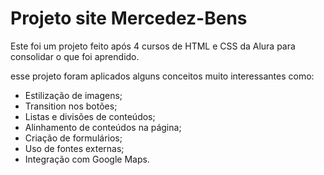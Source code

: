 <h1>Projeto site Mercedez-Bens</h1>
<p>Este foi um projeto feito após 4 cursos de HTML e CSS da Alura para consolidar o que foi aprendido.</p>
<p>esse projeto foram aplicados alguns conceitos muito interessantes como:</p>

<ul>
    <li>Estilização de imagens;</li>
    <li>Transition nos botões;</li>
    <li>Listas e divisões de conteúdos;</li>
    <li>Alinhamento de conteúdos na página;</li>
    <li>Criação de formulários;</li>
    <li>Uso de fontes externas;</li>
    <li>Integração com Google Maps.</li>
</ul>

